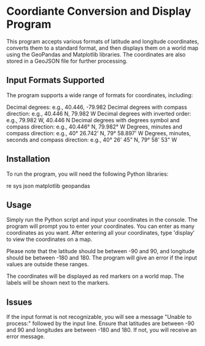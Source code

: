 # Coordiante Conversion and Display Program
This program accepts various formats of latitude and longitude coordinates, converts them to a standard format, and then displays them on a world map using the GeoPandas and Matplotlib libraries. The coordinates are also stored in a GeoJSON file for further processing.

## Input Formats Supported
The program supports a wide range of formats for coordinates, including:

Decimal degrees: e.g., 40.446, -79.982
Decimal degrees with compass direction: e.g., 40.446 N, 79.982 W
Decimal degrees with inverted order: e.g., 79.982 W, 40.446 N
Decimal degrees with degrees symbol and compass direction: e.g., 40.446° N, 79.982° W
Degrees, minutes and compass direction: e.g., 40° 26.742' N, 79° 58.897' W
Degrees, minutes, seconds and compass direction: e.g., 40° 26' 45\" N, 79° 58' 53\" W

## Installation
To run the program, you will need the following Python libraries:

re
sys
json
matplotlib
geopandas


## Usage
Simply run the Python script and input your coordinates in the console. The program will prompt you to enter your coordinates. You can enter as many coordinates as you want. After entering all your coordinates, type 'display' to view the coordinates on a map.

Please note that the latitude should be between -90 and 90, and longitude should be between -180 and 180. The program will give an error if the input values are outside these ranges.

The coordinates will be displayed as red markers on a world map. The labels will be shown next to the markers.

## Issues
If the input format is not recognizable, you will see a message "Unable to process:" followed by the input line.
Ensure that latitudes are between -90 and 90 and longitudes are between -180 and 180. If not, you will receive an error message.
